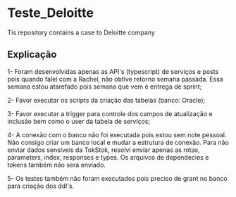 # Teste_Deloitte
Tis repository contains a case to Deloitte company

## Explicação

1- Foram desenvolvidas apenas as API's (typescript) de serviços e posts pois quando falei com a Rachel, não obtive retorno semana passada. Essa semana estou atarefado pois semana que vem é entrega de sprint;

2- Favor executar os scripts da criação das tabelas (banco: Oracle);

3- Favor executar a trigger para controle dos campos de atualização e inclusão bem como o user da
tabela de serviços;

4- A conexão com o banco não foi executada pois estou sem note pessoal. Não consigo criar um banco local e mudar a estrutura de conexão. Para não enviar dados sensíveis da TokStok, resolvi enviar
apenas as rotas, parameters, index, responses e types. Os arquivos de dependecies e tokens também não será enviado.

5- Os testes também não foram executados pois preciso de grant no banco para criação dos ddl's.
